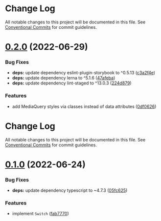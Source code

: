 # Change Log

All notable changes to this project will be documented in this file. See
[Conventional Commits](https://conventionalcommits.org) for commit guidelines.

# [0.2.0](https://github.com/efoken/md3-ui/compare/v0.1.0...v0.2.0) (2022-06-29)

### Bug Fixes

- **deps:** update dependency eslint-plugin-storybook to ^0.5.13
  ([c3a2f4e](https://github.com/efoken/md3-ui/commit/c3a2f4e47783c918eb56785bbd5f78aa4f2caa32))
- **deps:** update dependency lerna to ^5.1.6
  ([47afeba](https://github.com/efoken/md3-ui/commit/47afeba66cd2c33a29da5b40a4b9675ee8f733d3))
- **deps:** update dependency lint-staged to ^13.0.3
  ([224d879](https://github.com/efoken/md3-ui/commit/224d87907d4d1c63eb89a7daae0e5135c2d0bb91))

### Features

- add MediaQuery styles via classes instead of data attributes
  ([0df0626](https://github.com/efoken/md3-ui/commit/0df0626be02ccd28c589de1ea0a71630dc0ddadd))

# Change Log

All notable changes to this project will be documented in this file. See
[Conventional Commits](https://conventionalcommits.org) for commit guidelines.

# [0.1.0](https://github.com/efoken/md3-ui/compare/v0.0.5...v0.1.0) (2022-06-24)

### Bug Fixes

- **deps:** update dependency typescript to ~4.7.3
  ([05fc625](https://github.com/efoken/md3-ui/commit/05fc62587a694f6dd91df7060162c06d55bfe321))

### Features

- implement `Switch`
  ([fab7770](https://github.com/efoken/md3-ui/commit/fab7770f2695cc21628c22b2acbbeca540b433a3))
